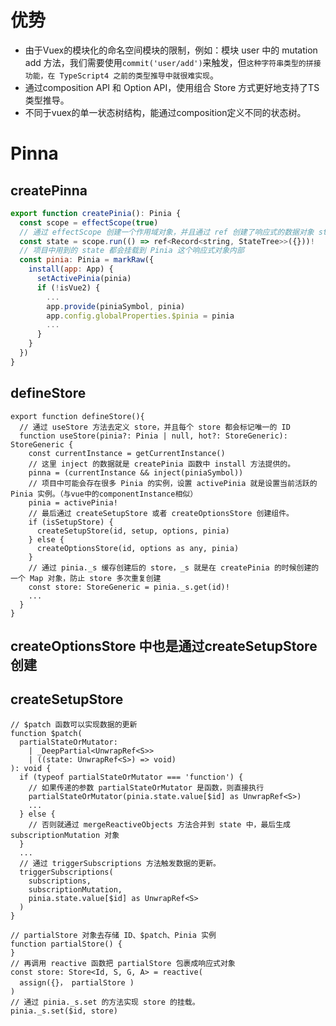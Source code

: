 # 优势
- 由于Vuex的模块化的命名空间模块的限制，例如：模块 user 中的 mutation add 方法，我们需要使用`commit('user/add')`来触发，但`这种字符串类型的拼接功能，在 TypeScript4 之前的类型推导中就很难实现`。
- 通过composition API 和 Option API，使用组合 Store 方式更好地支持了TS类型推导。
- 不同于vuex的单一状态树结构，能通过composition定义不同的状态树。

# Pinna

## createPinna
```js
export function createPinia(): Pinia {
  const scope = effectScope(true)
  // 通过 effectScope 创建一个作用域对象，并且通过 ref 创建了响应式的数据对象 state
  const state = scope.run(() => ref<Record<string, StateTree>>({}))!
  // 项目中用到的 state 都会挂载到 Pinia 这个响应式对象内部
  const pinia: Pinia = markRaw({
    install(app: App) {
      setActivePinia(pinia)
      if (!isVue2) {
        ...
        app.provide(piniaSymbol, pinia)
        app.config.globalProperties.$pinia = pinia
        ...
      }
    }
  })
}
```
## defineStore
```JS
export function defineStore(){
  // 通过 useStore 方法去定义 store，并且每个 store 都会标记唯一的 ID
  function useStore(pinia?: Pinia | null, hot?: StoreGeneric): StoreGeneric {
    const currentInstance = getCurrentInstance()
    // 这里 inject 的数据就是 createPinia 函数中 install 方法提供的。
    pinna = (currentInstance && inject(piniaSymbol))
    // 项目中可能会存在很多 Pinia 的实例，设置 activePinia 就是设置当前活跃的 Pinia 实例。（与vue中的componentInstance相似）
    pinia = activePinia!
    // 最后通过 createSetupStore 或者 createOptionsStore 创建组件。
    if (isSetupStore) {
      createSetupStore(id, setup, options, pinia)
    } else {
      createOptionsStore(id, options as any, pinia)
    }
    // 通过 pinia._s 缓存创建后的 store，_s 就是在 createPinia 的时候创建的一个 Map 对象，防止 store 多次重复创建
    const store: StoreGeneric = pinia._s.get(id)!
    ...
  }
}
```
## createOptionsStore 中也是通过createSetupStore创建
## createSetupStore
```JS
// $patch 函数可以实现数据的更新
function $patch(
  partialStateOrMutator:
    | _DeepPartial<UnwrapRef<S>>
    | ((state: UnwrapRef<S>) => void)
): void {
  if (typeof partialStateOrMutator === 'function') {
    // 如果传递的参数 partialStateOrMutator 是函数，则直接执行
    partialStateOrMutator(pinia.state.value[$id] as UnwrapRef<S>)
    ...
  } else {
    // 否则就通过 mergeReactiveObjects 方法合并到 state 中，最后生成 subscriptionMutation 对象
  }
  ... 
  // 通过 triggerSubscriptions 方法触发数据的更新。
  triggerSubscriptions(
    subscriptions,
    subscriptionMutation,
    pinia.state.value[$id] as UnwrapRef<S>
  )
}

// partialStore 对象去存储 ID、$patch、Pinia 实例
function partialStore() {
}
// 再调用 reactive 函数把 partialStore 包裹成响应式对象
const store: Store<Id, S, G, A> = reactive(
  assign({}， partialStore )
)
// 通过 pinia._s.set 的方法实现 store 的挂载。
pinia._s.set($id, store)
```